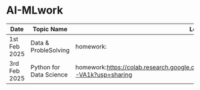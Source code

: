 # AI-MLwork

| Date| Topic Name | Learning |
|-----|------------|----------|
|1st Feb 2025|Data & ProbleSolving |homework: |
|3rd Feb 2025| Python for Data Science | homework:https://colab.research.google.com/drive/19MDnhNGlgdGGNlis44TdRuMVFXF-VA1k?usp=sharing|
